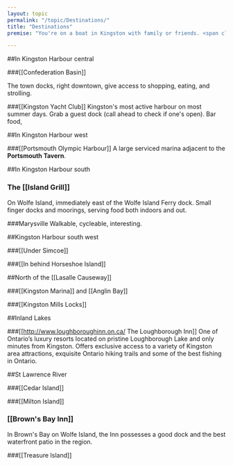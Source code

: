 ```yaml
---
layout: topic
permalink: "/topic/Destinations/"
title: "Destinations"
premise: "You're on a boat in Kingston with family or friends. <span class='text-nowrap'>Where do you go?  What's a good plan?</span>"

---
```


##In Kingston Harbour central

###[[Confederation Basin]]

The town docks, right downtown, give access to shopping, eating, and strolling.


###[[Kingston Yacht Club]]
Kingston's most active harbour on most summer days.  Grab a guest dock (call ahead to check if one's open). Bar food,

##In Kingston Harbour west

###[[Portsmouth Olympic Harbour]]
A large serviced marina adjacent to the **Portsmouth Tavern**.

##In Kingston Harbour south

### The [[Island Grill]]
On Wolfe Island, immediately east of the Wolfe Island Ferry dock.  Small finger docks and moorings, serving food both indoors and out.


###Marysville
Walkable, cycleable, interesting.

##Kingston Harbour south west

###[[Under Simcoe]]


###[[In behind Horseshoe Island]]

##North of the [[Lasalle Causeway]]

###[[Kingston Marina]] and [[Anglin Bay]]


###[[Kingston Mills Locks]]



##Inland Lakes

###[[http://www.loughboroughinn.on.ca/ The Loughborough Inn]]
One of Ontario’s luxury resorts located on pristine Loughborough Lake and only minutes from Kingston.  Offers exclusive access to a variety of Kingston area attractions, exquisite Ontario hiking trails and some of the best fishing in Ontario.




##St Lawrence River

###[[Cedar Island]]


###[[Milton Island]]


### [[Brown's Bay Inn]]
In Brown's Bay on Wolfe Island, the Inn possesses a good dock and the best waterfront patio in the region.


###[[Treasure Island]]
